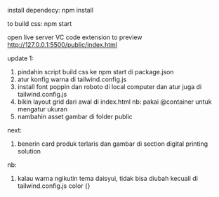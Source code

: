 install dependecy:
npm install

to build css:
npm start

open live server VC code extension to preview
http://127.0.0.1:5500/public/index.html

update 1:

1. pindahin script build css ke npm start di package.json
2. atur konfig warna di tailwind.config.js
3. install font poppin dan roboto di local computer dan atur juga di tailwind.config.js
4. bikin layout grid dari awal di index.html nb: pakai @container untuk mengatur ukuran
5. nambahin asset gambar di folder public

next:

1. benerin card produk terlaris dan gambar di section digital printing solution

nb:

1. kalau warna ngikutin tema daisyui, tidak bisa diubah kecuali di tailwind.config.js color {}
